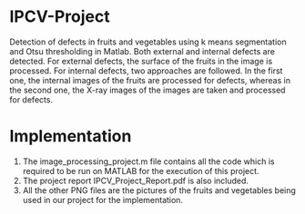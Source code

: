 # IPCV-Project

Detection of defects in fruits and vegetables using k means segmentation and Otsu thresholding in Matlab. Both external and internal defects are detected. For external defects, the surface of the fruits in the image is processed. For internal defects, two approaches are followed. In the first one, the internal images of the fruits are processed for defects, whereas in the second one, the X-ray images of the images are taken and processed for defects.

# Implementation

1. The image_processing_project.m file contains all the code which is required to be run on MATLAB for the execution of this project.
2. The project report IPCV_Project_Report.pdf is also included.
3. All the other PNG files are the pictures of the fruits and vegetables being used in our project for the implementation.
